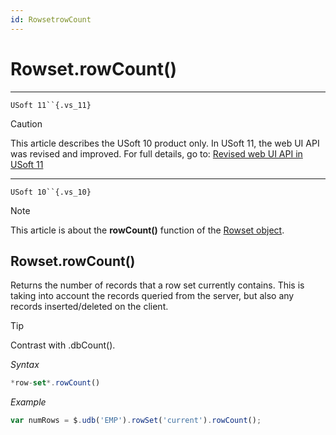 ```yaml
---
id: RowsetrowCount
---
```


# Rowset.rowCount()



----

`USoft 11``{.vs_11}`

> [!CAUTION]
> This article describes the USoft 10 product only.
> In USoft 11, the web UI API was revised and improved. For full details, go to:
> [Revised web UI API in USoft 11](/docs/Web%20and%20app%20UIs/UDB%20udb/Revised%20web%20UI%20API%20in%20USoft%2011.md)

----

`USoft 10``{.vs_10}`

> [!NOTE]
> This article is about the **rowCount()** function of the [Rowset object](/docs/Web%20and%20app%20UIs/UDB%20Rowset/UDB%20Rowset%20object.md).

## **Rowset.rowCount()**

Returns the number of records that a row set currently contains. This is taking into account the records queried from the server, but also any records inserted/deleted on the client.

> [!TIP]
> Contrast with .dbCount().

*Syntax*

```js
*row-set*.rowCount()
```

*Example*

```js
var numRows = $.udb('EMP').rowSet('current').rowCount();
```

 